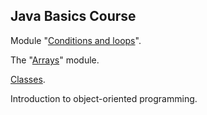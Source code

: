 ## Java Basics Course
Module "[Conditions and loops](https://github.com/pp8a/Java_Basics_ENG/tree/main/Conditions_and_Loops)".

The "[Arrays](https://github.com/pp8a/Java_Basics_ENG/tree/main/Arrays)" module.

[Classes](https://github.com/pp8a/Java_Basics_ENG/tree/main/Classes).

Introduction to object-oriented programming.

